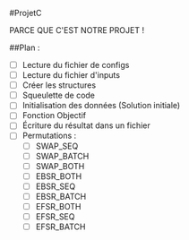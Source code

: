 #ProjetC 

PARCE QUE C'EST NOTRE PROJET !

##Plan :

- [ ] Lecture du fichier de configs
- [ ] Lecture du fichier d'inputs
- [ ] Créer les structures
- [ ] Squeulette de code
- [ ] Initialisation des données (Solution initiale)
- [ ] Fonction Objectif
- [ ] Écriture du résultat dans un fichier
- [ ] Permutations :
    - [ ] SWAP_SEQ
    - [ ] SWAP_BATCH
    - [ ] SWAP_BOTH
    - [ ] EBSR_BOTH
    - [ ] EBSR_SEQ
    - [ ] EBSR_BATCH
    - [ ] EFSR_BOTH
    - [ ] EFSR_SEQ
    - [ ] EFSR_BATCH